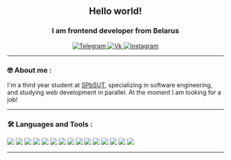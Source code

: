 <div id="header" align="center">
	<h2>Hello world!</h2>
	<h3>I am frontend developer from Belarus</h3>
</div>

<div id="socials" align="center">
  	<a href="https://t.me/DadkaRoch">
		<img src="https://img.shields.io/badge/Telegram-090909?style=for-the-badge&logo=telegram&logoColor=white" alt="Telegram"/>
	</a>
	<a href="https://vk.com/lookatmeandsubscribe">
		<img src="https://img.shields.io/badge/вконтакте-090909.svg?&style=for-the-badge&logo=vk&logoColor=white" alt="Vk"/>
	</a>
   	<a href="https://www.instagram.com/romanzole.vtb/">
		<img src="https://icons8.ru/icon/32323/instagram" alt="instagram" />
	</a>
</div>

---
### :nerd_face: About me :

I'm a third year student at [SPbSUT](https://www.sut.ru/), specializing in software engineering, and studying web development in parallel.
At the moment I am looking for a job!

---

### 🛠️ Languages and Tools :
<p align="left">
<img src="https://img.shields.io/badge/React-090909?style=for-the-badge&logo=react&logoColor=61DAFB">
<img src="https://img.shields.io/badge/TypeScript-090909?style=for-the-badge&logo=TypeScript&logoColor=61DAFB">
<img src="https://img.shields.io/badge/Redux-090909?style=for-the-badge&logo=redux&logoColor=white">
<img src="https://img.shields.io/badge/Chakra_UI-090909?style=for-the-badge&logo=chakra-ui&logoColor=61DAFB">
<img src="https://img.shields.io/badge/Bitbucket-090909?style=for-the-badge&logo=bitbucket&logoColor=blue">
<img src="https://img.shields.io/badge/Jira-090909?style=for-the-badge&logo=jira&logoColor=blue">
<img src="https://img.shields.io/badge/Confluence-090909?style=for-the-badge&logo=confluence&logoColor=blue">
<img src="https://img.shields.io/badge/Swagger-090909?style=for-the-badge&logo=swagger&logoColor=green">
<img src="https://img.shields.io/badge/-Axios-090909?style=for-the-badge&logo=axios&logoColor=4EAA25">
<img src="https://img.shields.io/badge/React_Router-090909?style=for-the-badge&logo=react-router&logoColor=white">
<img src="https://img.shields.io/badge/-SASS/SCSS-090909?style=for-the-badge&logo=sass&logoColor=F05032">
<img src="https://img.shields.io/badge/-CSS3-090909?style=for-the-badge&logo=CSS3&logoColor=1572B6">
<img src="https://img.shields.io/badge/-JavaScript-090909?style=for-the-badge&logo=JavaScript&logoColor=E9D54D" />
<img src="https://img.shields.io/badge/-HTML5-090909?style=for-the-badge&logo=HTML5&logoColor=E34F26">
<img src="https://img.shields.io/badge/React_Admin-090909?style=for-the-badge&logo=react&logoColor=61DAFB">
</p>

---




